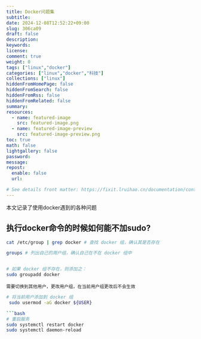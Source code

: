 ```yaml
---
title: Docker问题集
subtitle:
date: 2024-12-08T12:52:22+09:00
slug: 306ca09
draft: false
description:
keywords:
license:
comment: true
weight: 0
tags: ["linux","docker"]
categories: ["linux","docker","科技"]
collections: ["linux"]
hiddenFromHomePage: false
hiddenFromSearch: false
hiddenFromRss: false
hiddenFromRelated: false
summary:
resources:
  - name: featured-image
    src: featured-image.png
  - name: featured-image-preview
    src: featured-image-preview.png
toc: true
math: false
lightgallery: false
password:
message:
repost:
  enable: false
  url:

# See details front matter: https://fixit.lruihao.cn/documentation/content-management/introduction/#front-matter
---
```

本文记录了使用docker遇到的各种问题
<!--more-->

##  执行docker命令的时候如何能不加sudo?

```bash
cat /etc/group | grep docker # 查找 docker 组，确认其是否存在
```
```bash 
groups # 列出自己的用户组，确认自己在不在 docker 组中
```
```bash

# 如果 docker 组不存在，则添加之：
sudo groupadd docker
```
`需要切换到其他用户，更改用户组，在当前用户组更改后不会生效`
```bash
# 将当前用户添加到 docker 组
 sudo usermod -aG docker ${USER}

```bash
# 重启服务
sudo systemctl restart docker 
sudo systemctl daemon-reload
```